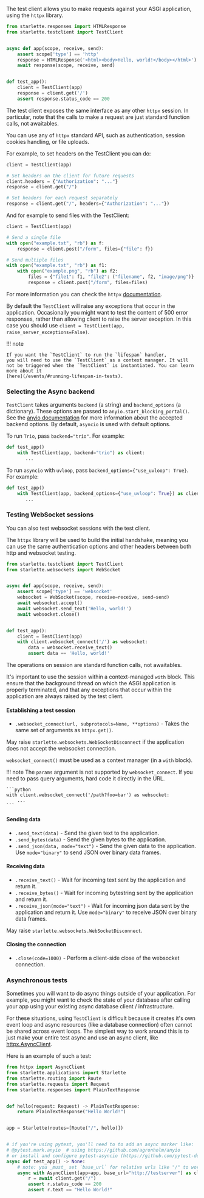 
The test client allows you to make requests against your ASGI application,
using the `httpx` library.

```python
from starlette.responses import HTMLResponse
from starlette.testclient import TestClient


async def app(scope, receive, send):
    assert scope['type'] == 'http'
    response = HTMLResponse('<html><body>Hello, world!</body></html>')
    await response(scope, receive, send)


def test_app():
    client = TestClient(app)
    response = client.get('/')
    assert response.status_code == 200
```

The test client exposes the same interface as any other `httpx` session.
In particular, note that the calls to make a request are just standard
function calls, not awaitables.

You can use any of `httpx` standard API, such as authentication, session
cookies handling, or file uploads.

For example, to set headers on the TestClient you can do:

```python
client = TestClient(app)

# Set headers on the client for future requests
client.headers = {"Authorization": "..."}
response = client.get("/")

# Set headers for each request separately
response = client.get("/", headers={"Authorization": "..."})
```

And for example to send files with the TestClient:

```python
client = TestClient(app)

# Send a single file
with open("example.txt", "rb") as f:
    response = client.post("/form", files={"file": f})

# Send multiple files
with open("example.txt", "rb") as f1:
    with open("example.png", "rb") as f2:
        files = {"file1": f1, "file2": ("filename", f2, "image/png")}
        response = client.post("/form", files=files)
```

For more information you can check the `httpx` [documentation](https://www.python-httpx.org/advanced/).

By default the `TestClient` will raise any exceptions that occur in the
application. Occasionally you might want to test the content of 500 error
responses, rather than allowing client to raise the server exception. In this
case you should use `client = TestClient(app, raise_server_exceptions=False)`.

!!! note

    If you want the `TestClient` to run the `lifespan` handler,
    you will need to use the `TestClient` as a context manager. It will
    not be triggered when the `TestClient` is instantiated. You can learn more about it
    [here](/events/#running-lifespan-in-tests).

### Selecting the Async backend

`TestClient` takes arguments `backend` (a string) and `backend_options` (a dictionary).
These options are passed to `anyio.start_blocking_portal()`. See the [anyio documentation](https://anyio.readthedocs.io/en/stable/basics.html#backend-options)
for more information about the accepted backend options.
By default, `asyncio` is used with default options.

To run `Trio`, pass `backend="trio"`. For example:

```python
def test_app()
    with TestClient(app, backend="trio") as client:
       ...
```

To run `asyncio` with `uvloop`, pass `backend_options={"use_uvloop": True}`.  For example:

```python
def test_app()
    with TestClient(app, backend_options={"use_uvloop": True}) as client:
       ...
```

### Testing WebSocket sessions

You can also test websocket sessions with the test client.

The `httpx` library will be used to build the initial handshake, meaning you
can use the same authentication options and other headers between both http and
websocket testing.

```python
from starlette.testclient import TestClient
from starlette.websockets import WebSocket


async def app(scope, receive, send):
    assert scope['type'] == 'websocket'
    websocket = WebSocket(scope, receive=receive, send=send)
    await websocket.accept()
    await websocket.send_text('Hello, world!')
    await websocket.close()


def test_app():
    client = TestClient(app)
    with client.websocket_connect('/') as websocket:
        data = websocket.receive_text()
        assert data == 'Hello, world!'
```

The operations on session are standard function calls, not awaitables.

It's important to use the session within a context-managed `with` block. This
ensure that the background thread on which the ASGI application is properly
terminated, and that any exceptions that occur within the application are
always raised by the test client.

#### Establishing a test session

* `.websocket_connect(url, subprotocols=None, **options)` - Takes the same set of arguments as `httpx.get()`.

May raise `starlette.websockets.WebSocketDisconnect` if the application does not accept the websocket connection.

`websocket_connect()` must be used as a context manager (in a `with` block).

!!! note
    The `params` argument is not supported by `websocket_connect`. If you need to pass query arguments, hard code it
    directly in the URL.

    ```python
    with client.websocket_connect('/path?foo=bar') as websocket:
        ...
    ```

#### Sending data

* `.send_text(data)` - Send the given text to the application.
* `.send_bytes(data)` - Send the given bytes to the application.
* `.send_json(data, mode="text")` - Send the given data to the application. Use `mode="binary"` to send JSON over binary data frames.

#### Receiving data

* `.receive_text()` - Wait for incoming text sent by the application and return it.
* `.receive_bytes()` - Wait for incoming bytestring sent by the application and return it.
* `.receive_json(mode="text")` - Wait for incoming json data sent by the application and return it. Use `mode="binary"` to receive JSON over binary data frames.

May raise `starlette.websockets.WebSocketDisconnect`.

#### Closing the connection

* `.close(code=1000)` - Perform a client-side close of the websocket connection.

### Asynchronous tests

Sometimes you will want to do async things outside of your application.
For example, you might want to check the state of your database after calling your app using your existing async database client / infrastructure.

For these situations, using `TestClient` is difficult because it creates it's own event loop and async resources (like a database connection) often cannot be shared across event loops.
The simplest way to work around this is to just make your entire test async and use an async client, like [httpx.AsyncClient].

Here is an example of such a test:

```python
from httpx import AsyncClient
from starlette.applications import Starlette
from starlette.routing import Route
from starlette.requests import Request
from starlette.responses import PlainTextResponse


def hello(request: Request) -> PlainTextResponse:
    return PlainTextResponse("Hello World!")


app = Starlette(routes=[Route("/", hello)])


# if you're using pytest, you'll need to to add an async marker like:
# @pytest.mark.anyio  # using https://github.com/agronholm/anyio
# or install and configure pytest-asyncio (https://github.com/pytest-dev/pytest-asyncio)
async def test_app() -> None:
    # note: you _must_ set `base_url` for relative urls like "/" to work
    async with AsyncClient(app=app, base_url="http://testserver") as client:
        r = await client.get("/")
        assert r.status_code == 200
        assert r.text == "Hello World!"
```

[httpx.AsyncClient]: https://www.python-httpx.org/advanced/#calling-into-python-web-apps
